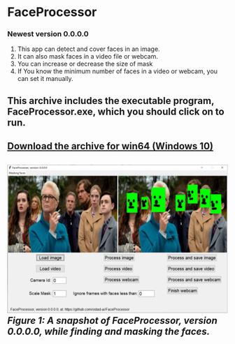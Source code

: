 # FaceProcessor
### Newest version 0.0.0.0
1) This app can detect and cover faces in an image.
2) It can also mask faces in a video file or webcam.
3) You can increase or decrease the size of mask
4) If You know the minimum number of faces in a video or webcam, you can set it manually.
## This archive includes the executable program, **FaceProcessor.exe**, which you should click on to run.
[Download the archive for win64 (Windows 10)](https://drive.google.com/file/d/1Vvqb85g9dx5jr9LDH-PQ23bLZVYqx2Yp/view?usp=share_link)
---
![A snapshot of the FaceProcessor: FaceProcessor, version 0-0-0-0](Media/ver-0-0-0-0.jpg) *Figure 1: A snapshot of FaceProcessor, version 0.0.0.0, while finding and masking the faces.*
---
